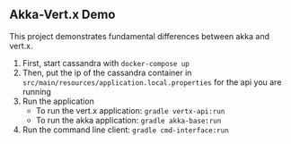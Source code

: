 ## Akka-Vert.x Demo

This project demonstrates fundamental differences between akka and vert.x.

1. First, start cassandra with `docker-compose up`
1. Then, put the ip of the cassandra container in `src/main/resources/application.local.properties` for the api you are running
1. Run the application
    * To run the vert.x application: `gradle vertx-api:run`
    * To run the akka application: `gradle akka-base:run`
1. Run the command line client: `gradle cmd-interface:run`